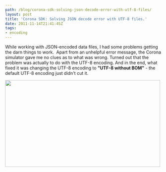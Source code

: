 ```yaml
---
path: /blog/corona-sdk-solving-json-decode-error-with-utf-8-files/
layout: post
title: 'Corona SDK: Solving JSON decode error with UTF-8 files.'
date: 2011-11-14T21:41:45Z
tags:
- encoding
---
```


While working with JSON-encoded data files, I had some problems getting the darn things to work.  Apart from an unhelpful error message, the Corona simulator gave me no clues as to what was wrong. Turned out that the problem was actually to do with the UTF-8 encoding. And in the end, what fixed it was changing the UTF-8 encoding to <strong>"UTF-8 without BOM"</strong> - the default UTF-8 encoding just didn't cut it.

<img class="alignnone size-full wp-image-1457" title="Corona SDK" src="http://uploads.psyked.co.uk/2011/11/corona-ribbon.png" alt="" width="500" height="280" />